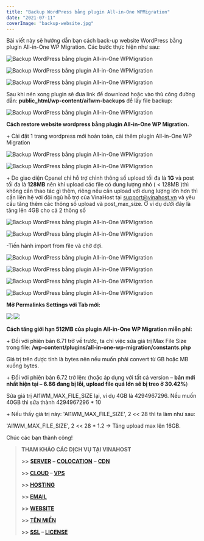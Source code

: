 ```yaml
---
title: "Backup WordPress bằng plugin All-in-One WPMigration"
date: "2021-07-11"
coverImage: "backup-website.jpg"
---
```


Bài viết này sẽ hướng dẫn bạn cách back-up website WordPress bằng plugin All-in-One WP Migration. Các bước thực hiện như sau:

![Backup WordPress bằng plugin All-in-One WPMigration](images/98662920fe-backup-website-wordpress-bang-plugin-all-in-one-wp-migration-1.png)

![Backup WordPress bằng plugin All-in-One WPMigration](images/dd44a583b5-backup-website-wordpress-bang-plugin-all-in-one-wp-migration-2.png)

![Backup WordPress bằng plugin All-in-One WPMigration](images/fffd654bca-backup-website-wordpress-bang-plugin-all-in-one-wp-migration-3.png)

Sau khi nén xong plugin sẽ đưa link để download hoặc vào thủ công đường dẫn: **public\_html/wp-content/ai1wm-backups** để lấy file backup:

![Backup WordPress bằng plugin All-in-One WPMigration](images/9edabb1870-backup-website-wordpress-bang-plugin-all-in-one-wp-migration-4.png)

**Cách restore website wordpress bằng plugin All-in-One WP Migration.**

\+ Cài đặt 1 trang wordpress mới hoàn toàn, cài thêm plugin All-in-One WP Migration

![Backup WordPress bằng plugin All-in-One WPMigration](images/2c043fe0ef-backup-website-wordpress-bang-plugin-all-in-one-wp-migration-5-1024x344.png)

![Backup WordPress bằng plugin All-in-One WPMigration](images/ecb802117c-backup-website-wordpress-bang-plugin-all-in-one-wp-migration-6.png)

\+ Do giao diện Cpanel chỉ hỗ trợ chỉnh thông số upload tối đa là **1G** và post tối đa là **128MB** nên khi upload các file có dung lượng nhỏ ( < 128MB )thì không cần thao tác gì thêm, riêng nếu cần upload với dung lượng lớn hơn thì cần liên hệ với đội ngũ hỗ trợ của VinaHost tại [support@vinahost.vn](mailto:support@vinahost.vn) và yêu cầu tăng thêm các thông số upload và post\_max\_size. Ở ví dụ dưới đây là tăng lên 4GB cho cả 2 thông số

![Backup WordPress bằng plugin All-in-One WPMigration](images/1e4cc797d8-backup-website-wordpress-bang-plugin-all-in-one-wp-migration-8.png)

![Backup WordPress bằng plugin All-in-One WPMigration](images/c676e80f7c-backup-website-wordpress-bang-plugin-all-in-one-wp-migration-9.png)

\-Tiến hành import from file và chờ đợi.

![Backup WordPress bằng plugin All-in-One WPMigration](images/3311e5d021-backup-website-wordpress-bang-plugin-all-in-one-wp-migration-10-1024x482.png)

![Backup WordPress bằng plugin All-in-One WPMigration](images/c98d80a67c-backup-website-wordpress-bang-plugin-all-in-one-wp-migration-11.png)

![Backup WordPress bằng plugin All-in-One WPMigration](images/e38dd17d09-backup-website-wordpress-bang-plugin-all-in-one-wp-migration-12.png)

![Backup WordPress bằng plugin All-in-One WPMigration](images/8a0dc57542-backup-website-wordpress-bang-plugin-all-in-one-wp-migration-13.png)

**Mở Permalinks Settings với Tab mới:**

 **![](images/9edabb1870-backup-website-wordpress-bang-plugin-all-in-one-wp-migration-4-1.png) ![](images/57f033b661-backup-website-wordpress-bang-plugin-all-in-one-wp-migration-14-1024x376.png)**

**Cách tăng giới hạn 512MB của plugin** **All-in-One WP Migration miễn phí:**

\+ Đối với phiên bản 6.71 trở về trước, ta chỉ việc sửa giá trị Max File Size trong file: **/wp-content/plugins/all-in-one-wp-migration/constants.php**

Giá trị trên được tính là bytes nên nếu muốn phải convert từ GB hoặc MB xuống bytes.

\+ Đối với phiên bản 6.72 trở lên: (hoặc áp dụng với tất cả version – **bản mới nhất hiện tại – 6.86 đang bị lỗi, upload file quá lớn sẽ bị treo ở 30.42%**)

Sửa giá trị AI1WM\_MAX\_FILE\_SIZE lại, ví dụ 4GB là 4294967296. Nếu muốn 40GB thì sửa thành 4294967296 \* 10

\+ Nếu thấy giá trị này: 'AI1WM\_MAX\_FILE\_SIZE', 2 << 28 thì ta làm như sau:

'AI1WM\_MAX\_FILE\_SIZE', 2 << 28 \* 1.2 -> Tăng upload max lên 16GB.

Chúc các bạn thành công!

> **THAM KHẢO CÁC DỊCH VỤ TẠI VINAHOST**
> 
> **\>>** [**SERVER**](https://vinahost.vn/thue-may-chu-rieng/) **–** [**COLOCATION**](https://vinahost.vn/colocation.html) – [**CDN**](https://vinahost.vn/dich-vu-cdn-chuyen-nghiep)
> 
> **\>> [CLOUD](https://vinahost.vn/cloud-server-gia-re/) – [VPS](https://vinahost.vn/vps-ssd-chuyen-nghiep/)**
> 
> **\>> [HOSTING](https://vinahost.vn/wordpress-hosting)**
> 
> **\>> [EMAIL](https://vinahost.vn/email-hosting)**
> 
> **\>> [WEBSITE](http://vinawebsite.vn/)**
> 
> **\>> [TÊN MIỀN](https://vinahost.vn/ten-mien-gia-re/)**
> 
> **\>> [SSL](https://vinahost.vn/geotrust-ssl) – [LICENSE](https://vinahost.vn/bang-gia-license)**
